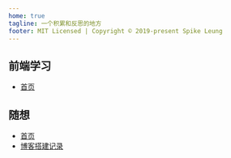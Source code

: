 ```yaml
---
home: true
tagline: 一个积累和反思的地方
footer: MIT Licensed | Copyright © 2019-present Spike Leung
---
```


## 前端学习
- [首页](/front-end/README.md)
## 随想
- [首页](/journey/README.md)
- [博客搭建记录](/journey/blog-start.md)

